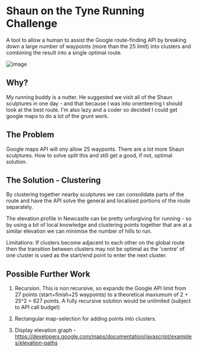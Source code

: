 # Shaun on the Tyne Running Challenge

A tool to allow a human to assist the Google route-finding API by breaking down a large number of waypoints (more than the 25 limit) into clusters and combining the result into a single optimal route.

![image](https://github.com/digitalacorn/shaun-on-the-tyne/assets/1842090/827b1426-87e8-405f-9e81-39ce31761922)

## Why?

My running buddy is a nutter. He suggested we visit all of the Shaun sculptures in one day - and that because I was into orienteering
I should look at the best route. I'm also lazy and a coder so decided I could get google maps to do a lot of the grunt work.

## The Problem

Google maps API will ony allow 25 wayponts. There are a lot more Shaun sculptures. How to solve split this and still get a good, if not, optimal solution.

## The Solution - Clustering

By clustering together nearby sculptures we can consolidate parts of the route and have the API solve the general and localised portions of the
route separately.

The elevation profile in Newcastle can be pretty unforgiving for running - so by using a bit of local knowledge and clustering points together that
are at a similar elevation we can minimise the number of hills to run.

Limitations: If clusters become adjacent to each other on the global route then the transition between clusters may not be optimal as
the 'centre' of one cluster is used as the start/end point to enter the next cluster.

## Possible Further Work

1. Recursion. This is non recursive, so expands the Google API limit from 27 points (start+finish+25 waypoints) to a theoretical maxiumum
   of 2 + 25^2 = 627 points. A fully recursive solution would be unlimited (subject to API call budget)

1. Rectangular map-selection for adding points into clusters.

1. Display elevation graph - https://developers.google.com/maps/documentation/javascript/examples/elevation-paths
